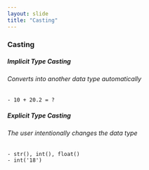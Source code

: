 ```yaml
---
layout: slide
title: "Casting"
---
```

### Casting

##### Implicit Type Casting
###### Converts into another data type automatically
    - 10 + 20.2 = ?
    
##### Explicit Type Casting
###### The user intentionally changes the data type
    - str(), int(), float()
    - int('18')
